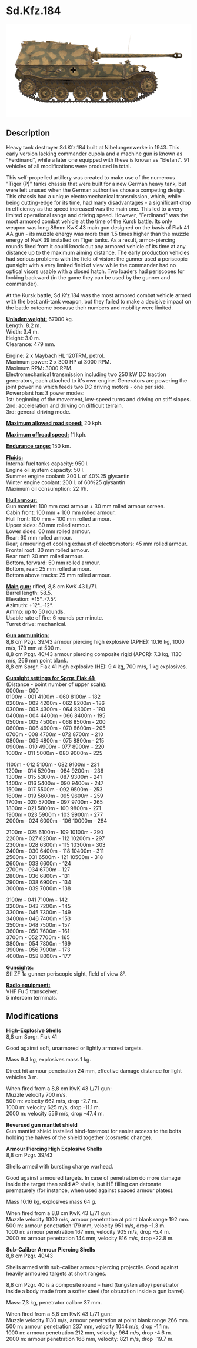 # Sd.Kfz.184

![sdkfz184](../images/vehicles/sdkfz184.png)

## Description

Heavy tank destroyer Sd.Kfz.184 built at Nibelungenwerke in 1943. This early version lacking commander cupola and a machine gun is known as "Ferdinand", while a later one equipped with these is known as "Elefant". 91 vehicles of all modifications were produced in total.  
  
This self-propelled artillery was created to make use of the numerous "Tiger (P)" tanks chassis that were built for a new German heavy tank, but were left unused when the German authorities chose a competing design. This chassis had a unique electromechanical transmission, which, while being cutting-edge for its time, had many disadvantages - a significant drop in efficiency as the speed increased was the main one. This led to a very limited operational range and driving speed. However, "Ferdinand" was the most armored combat vehicle at the time of the Kursk battle. Its only weapon was long 88mm KwK 43 main gun designed on the basis of Flak 41 AA gun - its muzzle energy was more than 1.5 times higher than the muzzle energy of KwK 39 installed on Tiger tanks. As a result, armor-piercing rounds fired from it could knock out any armored vehicle of its time at any distance up to the maximum aiming distance. The early production vehicles had serious problems with the field of vision: the gunner used a periscopic gunsight with a very limited field of view while the commander had no optical visors usable with a closed hatch. Two loaders had periscopes for looking backward (in the game they can be used by the gunner and commander).  
  
At the Kursk battle, Sd.Kfz.184 was the most armored combat vehicle armed with the best anti-tank weapon, but they failed to make a decisive impact on the battle outcome because their numbers and mobility were limited.  
  
<b><u>Unladen weight:</u></b> 67000 kg.  
Length: 8.2 m.  
Width: 3.4 m.  
Height: 3.0 m.  
Clearance: 479 mm.  
  
Engine: 2 x Maybach HL 120TRM, petrol.  
Maximum power: 2 x 300 HP at 3000 RPM.  
Maximum RPM: 3000 RPM.  
Electromechanical transmission including two 250 kW DC traction generators, each attached to it's own engine. Generators are powering the joint powerline which feeds two DC driving motors - one per side.  
Powerplant has 3 power modes:  
1st: beginning of the movement, low-speed turns and driving on stiff slopes.  
2nd: acceleration and driving on difficult terrain.  
3rd: general driving mode.  
  
<b><u>Maximum allowed road speed:</u></b> 20 kph.  
  
<b><u>Maximum offroad speed:</u></b> 11 kph.  
  
<b><u>Endurance range:</u></b> 150 km.  
  
<b><u>Fluids:</u></b>  
Internal fuel tanks capacity: 950 l.  
Engine oil system capacity: 50 l.  
Summer engine coolant: 200 l. of 40%25 glysantin  
Winter engine coolant: 200 l. of 60%25 glysantin  
Maximum oil consumption: 22 l/h.  
  
<b><u>Hull armour:</u></b>  
Gun mantlet: 100 mm cast armour + 30 mm rolled armour screen.  
Cabin front: 100 mm + 100 mm rolled armour.  
Hull front: 100 mm + 100 mm rolled armour.  
Upper sides: 80 mm rolled armour.  
Lower sides: 60 mm rolled armour.  
Rear: 60 mm rolled armour.  
Rear, armouring of cooling exhaust of electromotors: 45 mm rolled armour.  
Frontal roof: 30 mm rolled armour.  
Rear roof: 30 mm rolled armour.  
Bottom, forward: 50 mm rolled armour.  
Bottom, rear: 25 mm rolled armour.  
Bottom above tracks: 25 mm rolled armour.  
  
<b><u>Main gun:</u></b> rifled, 8,8 cm KwK 43 L/71.  
Barrel length: 58.5.  
Elevation: +15°..-7.5°.  
Azimuth: +12°..-12°.  
Ammo: up to 50 rounds.  
Usable rate of fire: 6 rounds per minute.  
Turret drive: mechanical.  
  
<b><u>Gun ammunition:</u></b>  
8,8 cm Pzgr. 39/43 armour piercing high explosive (APHE): 10.16 kg, 1000 m/s, 179 mm at 500 m.  
8,8 cm Pzgr. 40/43 armour piercing composite rigid (APCR): 7.3 kg, 1130 m/s, 266 mm point blank.  
8,8 cm Sprgr. Flak 41 high explosive (HE): 9.4 kg, 700 m/s, 1 kg explosives.  
  
<b><u>Gunsight settings for Sprgr. Flak 41:</u></b>  
(Distance - point number of upper scale):  
0000m - 000  
0100m - 001    4100m - 060    8100m - 182  
0200m - 002    4200m - 062    8200m - 186  
0300m - 003    4300m - 064    8300m - 190  
0400m - 004    4400m - 066    8400m - 195  
0500m - 005    4500m - 068    8500m - 200  
0600m - 006    4600m - 070    8600m - 205  
0700m - 008    4700m - 072    8700m - 210  
0800m - 009    4800m - 075    8800m - 215  
0900m - 010    4900m - 077    8900m - 220  
1000m - 011    5000m - 080    9000m - 225  
  
1100m - 012    5100m - 082    9100m - 231  
1200m - 014    5200m - 084    9200m - 236  
1300m - 015    5300m - 087    9300m - 241  
1400m - 016    5400m - 090    9400m - 247  
1500m - 017    5500m - 092    9500m - 253  
1600m - 019    5600m - 095    9600m - 259  
1700m - 020    5700m - 097    9700m - 265  
1800m - 021    5800m - 100    9800m - 271  
1900m - 023    5900m - 103    9900m - 277  
2000m - 024    6000m - 106   10000m - 284  
  
2100m - 025    6100m - 109   10100m - 290  
2200m - 027    6200m - 112   10200m - 297  
2300m - 028    6300m - 115   10300m - 303  
2400m - 030    6400m - 118   10400m - 311  
2500m - 031    6500m - 121   10500m - 318  
2600m - 033    6600m - 124  
2700m - 034    6700m - 127  
2800m - 036    6800m - 131  
2900m - 038    6900m - 134  
3000m - 039    7000m - 138  
  
3100m - 041    7100m - 142  
3200m - 043    7200m - 145  
3300m - 045    7300m - 149  
3400m - 046    7400m - 153  
3500m - 048    7500m - 157  
3600m - 050    7600m - 161  
3700m - 052    7700m - 165  
3800m - 054    7800m - 169  
3900m - 056    7900m - 173  
4000m - 058    8000m - 177  
  
<b><u>Gunsights:</u></b>  
Sfl ZF 1a gunner periscopic sight, field of view 8°.  
  
<b><u>Radio equipment:</u></b>  
VHF Fu 5 transceiver.  
5 intercom terminals.

## Modifications

**High-Explosive Shells**  
8,8 cm Sprgr. Flak 41  
  
Good against soft, unarmored or lightly armored targets.  
  
Mass 9.4 kg, explosives mass 1 kg.  
  
Direct hit armour penetration 24 mm, effective damage distance for light vehicles 3 m.  
  
When fired from a 8,8 cm KwK 43 L/71 gun:  
Muzzle velocity 700 m/s.  
500 m: velocity 662 m/s, drop -2.7 m.  
1000 m: velocity 625 m/s, drop -11.1 m.  
2000 m: velocity 556 m/s, drop -47.4 m.

**Reversed gun mantlet shield**  
Gun mantlet shield installed hind-foremost for easier access to the bolts holding the halves of the shield together (cosmetic change).

**Armour Piercing High Explosive Shells**  
8,8 cm Pzgr. 39/43  
  
Shells armed with bursting charge warhead.  
  
Good against armoured targets. In case of penetration do more damage inside the target than solid AP shells, but HE filling can detonate prematurely (for instance, when used against spaced armour plates).  
  
Mass 10.16 kg, explosives mass 64 g.  
  
When fired from a 8,8 cm KwK 43 L/71 gun:  
Muzzle velocity 1000 m/s, armour penetration at point blank range 192 mm.  
500 m: armour penetration 179 mm, velocity 951 m/s, drop -1.3 m.  
1000 m: armour penetration 167 mm, velocity 905 m/s, drop -5.4 m.  
2000 m: armour penetration 144 mm, velocity 816 m/s, drop -22.8 m.

**Sub-Caliber Armour Piercing Shells**  
8,8 cm Pzgr. 40/43  
  
Shells armed with sub-caliber armour-piercing projectile. Good against heavily armoured targets at short ranges.  
  
8,8 cm Pzgr. 40 is a composite round - hard (tungsten alloy) penetrator inside a body made from a softer steel (for obturation inside a gun barrel).  
  
Mass: 7,3 kg, penetrator calibre 37 mm.  
  
When fired from a 8,8 cm KwK 43 L/71 gun:  
Muzzle velocity 1130 m/s, armour penetration at point blank range 266 mm.  
500 m: armour penetration 237 mm, velocity 1044 m/s, drop -1.1 m.  
1000 m: armour penetration 212 mm, velocity: 964 m/s, drop -4.6 m.  
2000 m: armour penetration 168 mm, velocity: 821 m/s, drop -19.7 m.
